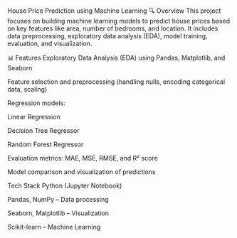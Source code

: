 House Price Prediction using Machine Learning
🔍 Overview
This project focuses on building machine learning models to predict house prices based on key features like area, number of bedrooms, and location. It includes data preprocessing, exploratory data analysis (EDA), model training, evaluation, and visualization.

📊 Features
Exploratory Data Analysis (EDA) using Pandas, Matplotlib, and Seaborn

Feature selection and preprocessing (handling nulls, encoding categorical data, scaling)

Regression models:

Linear Regression

Decision Tree Regressor

Random Forest Regressor

Evaluation metrics: MAE, MSE, RMSE, and R² score

Model comparison and visualization of predictions

Tech Stack
Python (Jupyter Notebook)

Pandas, NumPy – Data processing

Seaborn, Matplotlib – Visualization

Scikit-learn – Machine Learning

